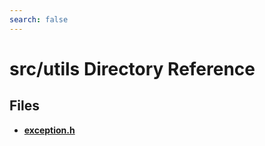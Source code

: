 ```yaml
---
search: false
---
```


# src/utils Directory Reference

## Files

* **[exception.h](exception_8h.md)**
